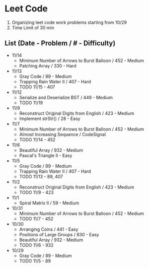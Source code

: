 # Leet Code

1. Organizing leet code work problems starting from 10/29
1. Time Limit of 30 min

## List (Date - Problem / # - Difficulty)
 - 11/14
   - Minimum Number of Arrows to Burst Balloon / 452 - Medium
   - Patching Array / 330 - Hard
 - 11/13
   - Gray Code / 89 - Medium
   - Trapping Rain Water II / 407 - Hard
   - TODO 11/15 - 407
 - 11/12
   - Serialize and Deserialize BST / 449 - Medium
   - TODO 11/19
 - 11/9
   - Reconstruct Original Digits from English / 423 - Medium
   - Implement strStr() / 28 - Easy
 - 11/7
   - Minimum Number of Arrows to Burst Balloon / 452 - Medium
   - Almost Increasing Sequence / CodeSignal
   - TODO 11/14 - 452
 - 11/6
   - Beautiful Array / 932 - Medium
   - Pascal's Triangle II - Easy
 - 11/5
   - Gray Code / 89 - Medium
   - Trapping Rain Water II / 407 - Hard
   - TODO 11/13 - 89, 407
 - 11/2
   - Reconstruct Original Digits from English / 423 - Medium
   - TODO 11/9 - 423
 - 11/1
   - Spiral Matrix II / 59 - Medium
 - 10/31
   - Minimum Number of Arrows to Burst Balloon / 452 - Medium
   - TODO 11/7 - 452
 - 10/30
   - Arranging Coins / 441 - Easy
   - Positions of Large Groups / 830 - Easy
   - Beautiful Array / 932 - Medium
   - TODO 11/6 - 932
 - 10/29
   - Gray Code / 89 - Medium
   - TODO 11/5 - 89